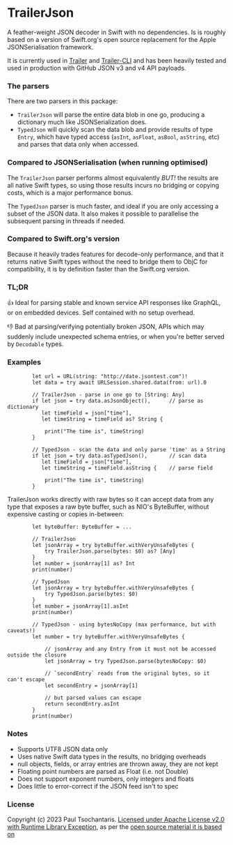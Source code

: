 # TrailerJson

A feather-weight JSON decoder in Swift with no dependencies. Is is roughly based on a version of Swift.org's open source replacement for the Apple JSONSerialisation framework.

It is currently used in [Trailer](https://github.com/ptsochantaris/trailer) and [Trailer-CLI](https://github.com/ptsochantaris/trailer-cli) and has been heavily tested and used in production with GitHub JSON v3 and v4 API payloads.

### The parsers
There are two parsers in this package:
- `TrailerJson` will parse the entire data blob in one go, producing a dictionary much like JSONSerialization does.
- `TypedJson` will quickly scan the data blob and provide results of type `Entry`, which have typed access (`asInt`, `asFloat`, `asBool`, `asString`, etc) and parses that data only when accessed.

### Compared to JSONSerialisation (when running optimised)
The `TrailerJson` parser performs almost equivalently _BUT!_ the results are all native Swift types, so using those results incurs no bridging or copying costs, which is a major performance bonus.

The `TypedJson` parser is much faster, and ideal if you are only accessing a subset of the JSON data. It also makes it possible to parallelise the subsequent parsing in threads if needed.

### Compared to Swift.org's version
Because it heavily trades features for decode-only performance, and that it returns native Swift types without the need to bridge them to ObjC for compatibility, it is by definition faster than the Swift.org version.

### TL;DR
👍 Ideal for parsing stable and known service API responses like GraphQL, or on embedded devices. Self contained with no setup overhead.

👎 Bad at parsing/verifying potentially broken JSON, APIs which may suddenly include unexpected schema entries, or when you're better served by `Decodable` types.

### Examples
```
        let url = URL(string: "http://date.jsontest.com")!
        let data = try await URLSession.shared.data(from: url).0
```

```
        // TrailerJson - parse in one go to [String: Any]
        if let json = try data.asJsonObject(),      // parse as dictionary
           let timeField = json["time"],
           let timeString = timeField as? String {
           
            print("The time is", timeString)
        }
```

```        
        // TypedJson - scan the data and only parse 'time' as a String
        if let json = try data.asTypedJson(),       // scan data
           let timeField = json["time"],
           let timeString = timeField.asString {    // parse field
           
            print("The time is", timeString)
        }
```

TrailerJson works directly with raw bytes so it can accept data from any type that exposes a raw byte buffer, such as NIO's ByteBuffer, without expensive casting or copies in-between:

```
        let byteBuffer: ByteBuffer = ...
```

```
        // TrailerJson
        let jsonArray = try byteBuffer.withVeryUnsafeBytes { 
            try TrailerJson.parse(bytes: $0) as? [Any]
        }
        let number = jsonArray[1] as? Int
        print(number)
```

```        
        // TypedJson
        let jsonArray = try byteBuffer.withVeryUnsafeBytes { 
            try TypedJson.parse(bytes: $0)
        }
        let number = jsonArray[1].asInt
        print(number)
```

```        
        // TypedJson - using bytesNoCopy (max performance, but with caveats!)
        let number = try byteBuffer.withVeryUnsafeBytes { 

            // jsonArray and any Entry from it must not be accessed outside the closure 
            let jsonArray = try TypedJson.parse(bytesNoCopy: $0)

            // `secondEntry` reads from the original bytes, so it can't escape 
            let secondEntry = jsonArray[1]

            // but parsed values can escape
            return secondEntry.asInt
        }
        print(number)        
```

### Notes
- Supports UTF8 JSON data only
- Uses native Swift data types in the results, no bridging overheads
- null objects, fields, or array entries are thrown away, they are not kept
- Floating point numbers are parsed as Float (i.e. not Double)
- Does not support exponent numbers, only integers and floats
- Does little to error-correct if the JSON feed isn't to spec

### License
Copyright (c) 2023 Paul Tsochantaris. [Licensed under Apache License v2.0 with Runtime Library Exception](https://www.apache.org/licenses/LICENSE-2.0.html), as per the [open source material it is based on](https://github.com/apple/swift-corelibs-foundation/blob/bafd3d0f800397a15a3d092979ee7e788082feee/Sources/Foundation/JSONSerialization.swift)
